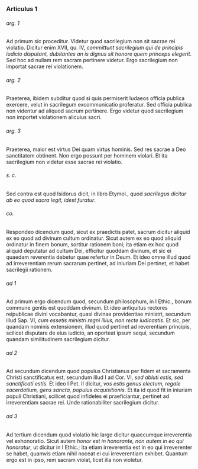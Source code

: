 ### Articulus 1

###### arg. 1
Ad primum sic proceditur. Videtur quod sacrilegium non sit sacrae rei violatio. Dicitur enim XVII, qu. IV, *committunt sacrilegium qui de principis iudicio disputant, dubitantes an is dignus sit honore quem princeps elegerit*. Sed hoc ad nullam rem sacram pertinere videtur. Ergo sacrilegium non importat sacrae rei violationem.

###### arg. 2
Praeterea, ibidem subditur quod si quis permiserit Iudaeos officia publica exercere, velut in sacrilegum excommunicatio proferatur. Sed officia publica non videntur ad aliquod sacrum pertinere. Ergo videtur quod sacrilegium non importet violationem alicuius sacri.

###### arg. 3
Praeterea, maior est virtus Dei quam virtus hominis. Sed res sacrae a Deo sanctitatem obtinent. Non ergo possunt per hominem violari. Et ita sacrilegium non videtur esse sacrae rei violatio.

###### s. c.
Sed contra est quod Isidorus dicit, in libro Etymol., quod *sacrilegus dicitur ab eo quod sacra legit, idest furatur*.

###### co.
Respondeo dicendum quod, sicut ex praedictis patet, sacrum dicitur aliquid ex eo quod ad divinum cultum ordinatur. Sicut autem ex eo quod aliquid ordinatur in finem bonum, sortitur rationem boni; ita etiam ex hoc quod aliquid deputatur ad cultum Dei, efficitur quoddam divinum, et sic ei quaedam reverentia debetur quae refertur in Deum. Et ideo omne illud quod ad irreverentiam rerum sacrarum pertinet, ad iniuriam Dei pertinet, et habet sacrilegii rationem.

###### ad 1
Ad primum ergo dicendum quod, secundum philosophum, in I Ethic., bonum commune gentis est quoddam divinum. Et ideo antiquitus rectores reipublicae divini vocabantur, quasi divinae providentiae ministri, secundum illud Sap. VI, *cum essetis ministri regni illius, non recte iudicastis*. Et sic, per quandam nominis extensionem, illud quod pertinet ad reverentiam principis, scilicet disputare de eius iudicio, an oporteat ipsum sequi, secundum quandam similitudinem sacrilegium dicitur.

###### ad 2
Ad secundum dicendum quod populus Christianus per fidem et sacramenta Christi sanctificatus est, secundum illud I ad Cor. VI, *sed abluti estis, sed sanctificati estis*. Et ideo I Pet. II dicitur, *vos estis genus electum, regale sacerdotium, gens sancta, populus acquisitionis*. Et ita id quod fit in iniuriam populi Christiani, scilicet quod infideles ei praeficiantur, pertinet ad irreverentiam sacrae rei. Unde rationabiliter sacrilegium dicitur.

###### ad 3
Ad tertium dicendum quod violatio hic large dicitur quaecumque irreverentia vel exhonoratio. Sicut autem *honor est in honorante, non autem in eo qui honoratur*, ut dicitur in I Ethic.; ita etiam irreverentia est in eo qui irreverenter se habet, quamvis etiam nihil noceat ei cui irreverentiam exhibet. Quantum ergo est in ipso, rem sacram violat, licet illa non violetur.

